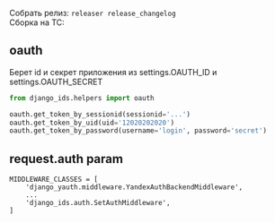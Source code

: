 Собрать релиз: `releaser release_changelog`  
Сборка на TC: 


## oauth
Берет id и секрет приложения из settings.OAUTH_ID и settings.OAUTH_SECRET

```python
from django_ids.helpers import oauth

oauth.get_token_by_sessionid(sessionid='...')
oauth.get_token_by_uid(uid='12020202020')
oauth.get_token_by_password(username='login', password='secret')
```

## request.auth param
```
MIDDLEWARE_CLASSES = [
    'django_yauth.middleware.YandexAuthBackendMiddleware',
    ...
    'django_ids.auth.SetAuthMiddleware',
]
```
